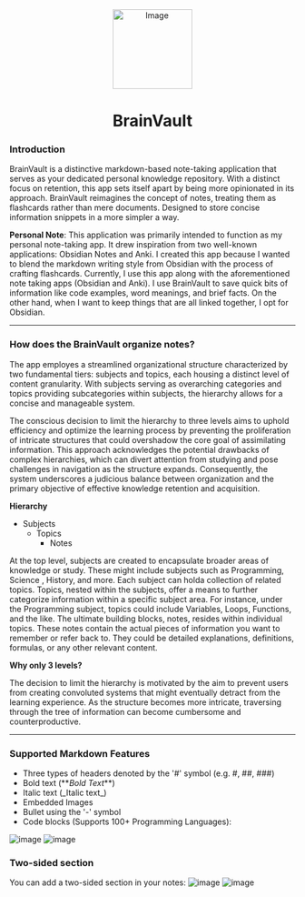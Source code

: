 <div align="center">
  <img src="https://github.com/JohnEsleyer/BrainVault/assets/66754038/46ce5349-ba5c-4617-91c7-1671c0b67aff" alt="Image" width="140"/>
</div>

<p align="center">
<h1 align="center">BrainVault</h1>
</p>

### Introduction
BrainVault is a distinctive markdown-based note-taking application that serves as your dedicated personal knowledge repository. With a distinct focus on retention, this app sets itself apart by being more opinionated in its approach. BrainVault reimagines the concept of notes, treating them as flashcards rather than mere documents. Designed to store concise information snippets in a more simpler a way.

**Personal Note**: This application was primarily intended to function as my personal note-taking app. It drew inspiration from two well-known applications: Obsidian Notes and Anki. I created this app because I wanted to blend the markdown writing style from Obsidian with the process of crafting flashcards. Currently, I use this app along with the aforementioned note taking apps (Obsidian and Anki). I use BrainVault to save quick bits of information like code examples, word meanings, and brief facts. On the other hand, when I want to keep things that are all linked together, I opt for Obsidian.

---
### How does the BrainVault organize notes?
The app employes a streamlined organizational structure characterized by two fundamental tiers: subjects and topics, each housing a distinct level of content granularity. With subjects serving as overarching categories and topics providing subcategories within subjects, the hierarchy allows for a concise and manageable system. 

The conscious decision to limit the hierarchy to three levels aims to uphold efficiency and optimize the learning process by preventing the proliferation of intricate structures that could overshadow the core goal of assimilating information. This approach acknowledges the potential drawbacks of complex hierarchies, which can divert attention from studying and pose challenges in navigation as the structure expands. Consequently, the system underscores a judicious balance between organization and the primary objective of effective knowledge retention and acquisition.

**Hierarchy**
- Subjects
  - Topics
    - Notes

At the top level, subjects are created to encapsulate broader areas of knowledge or study. These might include subjects such as Programming, Science , History, and more. Each subject can holda  collection of related topics.
Topics, nested within the subjects, offer a means to further categorize information within a specific subject area. For instance, under the Programming subject, topics could include Variables, Loops, Functions, and the like.
The ultimate building blocks, notes, resides within individual topics. These notes contain the actual pieces of information you want to remember or refer back to. They could be detailed explanations, definitions, formulas, or any other relevant content.

**Why only 3 levels?**

The decision to limit the hierarchy is motivated by the aim to prevent users from creating convoluted systems that might eventually detract from the learning experience. As the structure becomes more intricate, traversing through the tree of information can become cumbersome and counterproductive.

---
### Supported Markdown Features
- Three types of headers denoted by the '#' symbol (e.g. #, ##, ###)
- Bold text (\*\**Bold Text***)
- Italic text (\_Italic text_)
- Embedded Images
- Bullet using the '-' symbol
- Code blocks (Supports 100+ Programming Languages):

![image](https://github.com/JohnEsleyer/BrainVault/assets/66754038/f85e6dae-5a22-402d-93a7-0758514f04f5)
![image](https://github.com/JohnEsleyer/BrainVault/assets/66754038/cf273f76-8697-464f-8be5-d1d8e309753f)

### Two-sided section
You can add a two-sided section in your notes:
![image](https://github.com/JohnEsleyer/BrainVault/assets/66754038/c7113ec1-949f-41e3-b230-38d8225d5e78)
![image](https://github.com/JohnEsleyer/BrainVault/assets/66754038/d085b0fc-08ac-4671-bcd5-e724c8bb9241)



